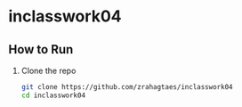 # inclasswork04

## How to Run
1. Clone the repo  
   ```bash
   git clone https://github.com/zrahagtaes/inclasswork04
   cd inclasswork04